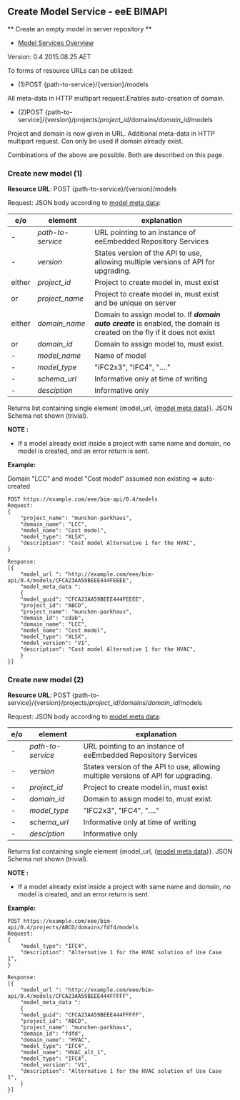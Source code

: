 ## Create Model Service - eeE BIMAPI

** Create an empty model in server repository **

* [Model Services Overview](./model_service.md)

Version: 0.4 2015.08.25 AET

To forms of resource URLs can be utilized:

* (1)POST {path-to-service}/{version}/models

All meta-data in HTTP multipart request.Enables auto-creation of domain.

* (2)POST {path-to-service}/{version}/projects/*project_id*/domains/*domain_id*/models

Project and domain is now given in URL. Additional meta-data in HTTP multipart request. Can only be used if domain already exist.

Combinations of the above are possible. Both are described on this page.



### Create new model (1)

**Resource URL**: POST {path-to-service}/{version}/models

Request: JSON body according to [model meta data](./a_schemata/model_meta_data.md):

e/o |element | explanation
--|--------|-----------|
-| *path-to-service*	|URL pointing to an instance of eeEmbedded Repository Services|
-| *version*	|States version of the API to use, allowing multiple versions of API for upgrading.
either | *project_id*	|Project to create model in, must exist
or | *project_name*	|Project to create model in, must exist and be unique on  server
either | *domain_name*	|Domain to assign model to. If ***domain auto create*** is enabled, the domain is created on the fly if it does not exist 
or |*domain_id*	|Domain to assign model to, must exist. 
 - | *model_name* | Name of model 
 - | *model_type* | "IFC2x3", "IFC4", "...." 
 - | *schema_url* | Informative only at time of writing
 - | *desciption* | Informative only

Returns list containing single element {model_url, {[model meta data](./a_schemata/model_meta_data.md)}}. JSON Schema not shown (trivial).


**NOTE :**

* If a model already exist inside a project  with same name and domain, no model is created, and an error return is sent.

**Example:**

Domain "LCC" and model "Cost model" assumed non existing => auto-created

```
POST https://example.com/eee/bim-api/0.4/models
Request:
{
	"project_name": "munchen-parkhaus",
	"domain_name": "LCC",
	"model_name": "Cost model",
	"model_type": "XLSX",
	"description": "Cost model Alternative 1 for the HVAC",
}

Response:
[{
    "model_url ": "http://example.com/eee/bim-api/0.4/models/CFCA23AA59BEEE444FEEEE",
    "model_meta_data ":
    {
	"model_guid": "CFCA23AA59BEEE444FEEEE",
	"project_id": "ABCD",
	"project_name": "munchen-parkhaus",
	"domain_id": "cdab",
	"domain_name": "LCC",
	"model_name": "Cost model",
	"model_type": "XLSX",
	"model_version": "V1",
	"description": "Cost model Alternative 1 for the HVAC",
    }
}]
```

### Create new model (2)

**Resource URL**: POST {path-to-service}/{version}/projects/*project_id*/domains/*domain_id*/models

Request: JSON body according to [model meta data](./a_schemata/model_meta_data.md):

e/o |element | explanation
--|--------|-----------|
-| *path-to-service*	|URL pointing to an instance of eeEmbedded Repository Services|
-| *version*	|States version of the API to use, allowing multiple versions of API for upgrading.
-| *project_id*	|Project to create model in, must exist
-|*domain_id*	|Domain to assign model to, must exist. 
 - | *model_type* | "IFC2x3", "IFC4", "...." 
 - | *schema_url* | Informative only at time of writing
 - | *desciption* | Informative only

Returns list containing single element {model_url, {[model meta data](./a_schemata/model_meta_data.md)}}. JSON Schema not shown (trivial).


**NOTE :**

* If a model already exist inside a project with same name and domain, no model is created, and an error return is sent.

**Example:**

```
POST https://example.com/eee/bim-api/0.4/projects/ABCD/domains/fdfd/models
Request:
{
	"model_type": "IFC4",
	"description": "Alternative 1 for the HVAC solution of Use Case 1",
}

Response:
[{
    "model_url ": "http://example.com/eee/bim-api/0.4/models/CFCA23AA59BEEE444FFFFF",
    "model_meta_data ":
    {
	"model_guid": "CFCA23AA59BEEE444FFFFF",
	"project_id": "ABCD",
	"project_name": "munchen-parkhaus",
	"domain_id": "fdfd",
	"domain_name": "HVAC",
	"model_type": "IFC4",
	"model_name": "HVAC_alt_1",
	"model_type": "IFC4",
	"model_version": "V1",
	"description": "Alternative 1 for the HVAC solution of Use Case 1",
    }
}]
```
